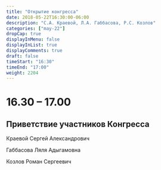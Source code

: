 ```yaml
---
title: "Открытие конгресса"
date: 2018-05-22T16:30:00-06:00
description: "С.А. Краевой, Л.А. Габбасова, Р.С. Козлов"
categories: ["may-22"]
dropCap: true
displayInMenu: false
displayInList: true
displayComments: true
draft: false
timeStart: "16:30"
timeEnd: "17:00"
weight: 2204
---
```

<div class="card-container">
      <div class="event-card" >
        <div class="card-time-container-person-no-picture">
            <h1>16.30 – 17.00</h1>
        </div>
        <div class="card-body-person">
            <h2 class="card-title">Приветствие участников Конгресса</h2>
            <p class="card-text">Краевой Сергей Александрович</p><p class="card-text">Габбасова Ляля Адыгамовна</p><p class="card-text">Козлов Роман Сергеевич</p>
        </div>
    </div>

</div>
